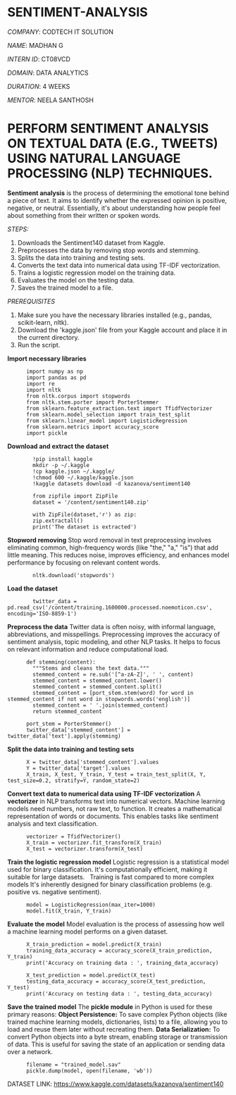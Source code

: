 # SENTIMENT-ANALYSIS

*COMPANY*: CODTECH IT SOLUTION

*NAME*: MADHAN G

*INTERN ID*: CT08VCD

*DOMAIN*: DATA ANALYTICS

*DURATION*: 4 WEEKS

*MENTOR*: NEELA SANTHOSH


# PERFORM SENTIMENT ANALYSIS ON TEXTUAL DATA (E.G., TWEETS) USING NATURAL LANGUAGE PROCESSING (NLP) TECHNIQUES.

**Sentiment analysis** is the process of determining the emotional tone behind a piece of text. It aims to identify whether the expressed opinion is positive, negative, or neutral. Essentially, it's about understanding how people feel about something from their written or spoken words.

*STEPS:*
1. Downloads the Sentiment140 dataset from Kaggle.
2. Preprocesses the data by removing stop words and stemming.
3. Splits the data into training and testing sets.
4. Converts the text data into numerical data using TF-IDF vectorization.
5. Trains a logistic regression model on the training data.
6. Evaluates the model on the testing data.
7. Saves the trained model to a file.

*PREREQUISITES*
1. Make sure you have the necessary libraries installed (e.g., pandas, scikit-learn, nltk).
2. Download the 'kaggle.json' file from your Kaggle account and place it in the current directory.
3. Run the script.

 **Import necessary libraries**
 
          import numpy as np
          import pandas as pd
          import re
          import nltk
          from nltk.corpus import stopwords
          from nltk.stem.porter import PorterStemmer
          from sklearn.feature_extraction.text import TfidfVectorizer
          from sklearn.model_selection import train_test_split
          from sklearn.linear_model import LogisticRegression
          from sklearn.metrics import accuracy_score
          import pickle

**Download and extract the dataset**

            !pip install kaggle
            mkdir -p ~/.kaggle
            !cp kaggle.json ~/.kaggle/
            !chmod 600 ~/.kaggle/kaggle.json
            !kaggle datasets download -d kazanova/sentiment140
            
            from zipfile import ZipFile
            dataset = '/content/sentiment140.zip'
            
            with ZipFile(dataset,'r') as zip:
            zip.extractall()
            print('The dataset is extracted')

**Stopword removing**
Stop word removal in text preprocessing involves eliminating common, high-frequency words (like "the," "a," "is") that add little meaning. This reduces noise, improves efficiency, and enhances model performance by focusing on relevant content words.
            
            nltk.download('stopwords')

**Load the dataset**
            
            twitter_data = pd.read_csv('/content/training.1600000.processed.noemoticon.csv', encoding='ISO-8859-1')

**Preprocess the data**
Twitter data is often noisy, with informal language, abbreviations, and misspellings.
Preprocessing improves the accuracy of sentiment analysis, topic modeling, and other NLP tasks.
It helps to focus on relevant information and reduce computational load.

          def stemming(content):
            """Stems and cleans the text data."""
            stemmed_content = re.sub('[^a-zA-Z]', ' ', content)
            stemmed_content = stemmed_content.lower()
            stemmed_content = stemmed_content.split()
            stemmed_content = [port_stem.stem(word) for word in stemmed_content if not word in stopwords.words('english')]
            stemmed_content = ' '.join(stemmed_content)
            return stemmed_content
            
          port_stem = PorterStemmer()
          twitter_data['stemmed_content'] = twitter_data['text'].apply(stemming)

**Split the data into training and testing sets**
          
          X = twitter_data['stemmed_content'].values
          Y = twitter_data['target'].values
          X_train, X_test, Y_train, Y_test = train_test_split(X, Y, test_size=0.2, stratify=Y, random_state=2)

**Convert text data to numerical data using TF-IDF vectorization**
A **vectorizer** in NLP transforms text into numerical vectors. Machine learning models need numbers, not raw text, to function. It creates a mathematical representation of words or documents. This enables tasks like sentiment analysis and text classification.
  
          vectorizer = TfidfVectorizer()
          X_train = vectorizer.fit_transform(X_train)
          X_test = vectorizer.transform(X_test)

**Train the logistic regression model**
Logistic regression is a statistical model used for binary classification.
It's computationally efficient, making it suitable for large datasets.   
Training is fast compared to more complex models
It's inherently designed for binary classification problems (e.g. positive vs. negative sentiment).
          
          model = LogisticRegression(max_iter=1000)
          model.fit(X_train, Y_train)

**Evaluate the model**
Model evaluation is the process of assessing how well a machine learning model performs on a given dataset.

          
          X_train_prediction = model.predict(X_train)
          training_data_accuracy = accuracy_score(X_train_prediction, Y_train)
          print('Accuracy on training data : ', training_data_accuracy)
  
          X_test_prediction = model.predict(X_test)
          testing_data_accuracy = accuracy_score(X_test_prediction, Y_test)
          print('Accuracy on testing data : ', testing_data_accuracy)

**Save the trained model**
The **pickle module** in Python is used for these primary reasons:
**Object Persistence:** To save complex Python objects (like trained machine learning models, dictionaries, lists) to a file, allowing you to load and reuse them later without recreating them.
**Data Serialization:** To convert Python objects into a byte stream, enabling storage or transmission of data. This is useful for saving the state of an application or sending data over a network.
          
          filename = "trained_model.sav"
          pickle.dump(model, open(filename, 'wb'))

DATASET LINK: https://www.kaggle.com/datasets/kazanova/sentiment140
